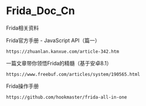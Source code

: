 # Frida_Doc_Cn
Frida相关资料


Frida官方手册 - JavaScript API（篇一）
```
https://zhuanlan.kanxue.com/article-342.htm
```

一篇文章带你领悟Frida的精髓（基于安卓8.1）
```
https://www.freebuf.com/articles/system/190565.html
```

Frida操作手册
```
https://github.com/hookmaster/frida-all-in-one
```
